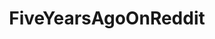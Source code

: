---
title: FiveYearsAgoOnReddit
crosslinks:
- funny
- pics
- gaming
- aww
- WTF
- fffffffuuuuuuuuuuuu
- atheism
- trees
- politics
- gifs
- AdviceAnimals
- worldnews
- Minecraft
- movies
- todayilearned
- 4chan
- reactiongifs
- pokemon
- technology
- gameofthrones
---